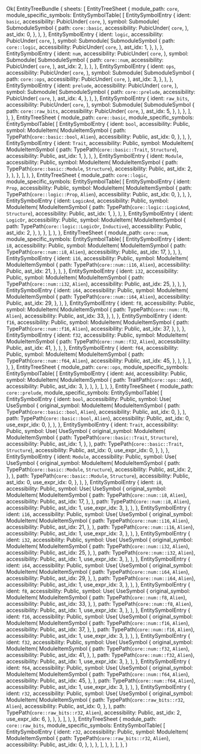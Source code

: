 Ok(
    EntityTreeBundle {
        sheets: [
            EntityTreeSheet {
                module_path: `core`,
                module_specific_symbols: EntitySymbolTable(
                    [
                        EntitySymbolEntry {
                            ident: `basic`,
                            accessibility: PubicUnder(
                                `core`,
                            ),
                            symbol: Submodule(
                                SubmoduleSymbol {
                                    path: `core::basic`,
                                    accessibility: PubicUnder(
                                        `core`,
                                    ),
                                    ast_idx: 0,
                                },
                            ),
                        },
                        EntitySymbolEntry {
                            ident: `logic`,
                            accessibility: PubicUnder(
                                `core`,
                            ),
                            symbol: Submodule(
                                SubmoduleSymbol {
                                    path: `core::logic`,
                                    accessibility: PubicUnder(
                                        `core`,
                                    ),
                                    ast_idx: 1,
                                },
                            ),
                        },
                        EntitySymbolEntry {
                            ident: `num`,
                            accessibility: PubicUnder(
                                `core`,
                            ),
                            symbol: Submodule(
                                SubmoduleSymbol {
                                    path: `core::num`,
                                    accessibility: PubicUnder(
                                        `core`,
                                    ),
                                    ast_idx: 2,
                                },
                            ),
                        },
                        EntitySymbolEntry {
                            ident: `ops`,
                            accessibility: PubicUnder(
                                `core`,
                            ),
                            symbol: Submodule(
                                SubmoduleSymbol {
                                    path: `core::ops`,
                                    accessibility: PubicUnder(
                                        `core`,
                                    ),
                                    ast_idx: 3,
                                },
                            ),
                        },
                        EntitySymbolEntry {
                            ident: `prelude`,
                            accessibility: PubicUnder(
                                `core`,
                            ),
                            symbol: Submodule(
                                SubmoduleSymbol {
                                    path: `core::prelude`,
                                    accessibility: PubicUnder(
                                        `core`,
                                    ),
                                    ast_idx: 4,
                                },
                            ),
                        },
                        EntitySymbolEntry {
                            ident: `raw_bits`,
                            accessibility: PubicUnder(
                                `core`,
                            ),
                            symbol: Submodule(
                                SubmoduleSymbol {
                                    path: `core::raw_bits`,
                                    accessibility: PubicUnder(
                                        `core`,
                                    ),
                                    ast_idx: 5,
                                },
                            ),
                        },
                    ],
                ),
            },
            EntityTreeSheet {
                module_path: `core::basic`,
                module_specific_symbols: EntitySymbolTable(
                    [
                        EntitySymbolEntry {
                            ident: `bool`,
                            accessibility: Public,
                            symbol: ModuleItem(
                                ModuleItemSymbol {
                                    path: TypePath(`core::basic::bool`, `Alien`),
                                    accessibility: Public,
                                    ast_idx: 0,
                                },
                            ),
                        },
                        EntitySymbolEntry {
                            ident: `Trait`,
                            accessibility: Public,
                            symbol: ModuleItem(
                                ModuleItemSymbol {
                                    path: TypePath(`core::basic::Trait`, `Structure`),
                                    accessibility: Public,
                                    ast_idx: 1,
                                },
                            ),
                        },
                        EntitySymbolEntry {
                            ident: `Module`,
                            accessibility: Public,
                            symbol: ModuleItem(
                                ModuleItemSymbol {
                                    path: TypePath(`core::basic::Module`, `Structure`),
                                    accessibility: Public,
                                    ast_idx: 2,
                                },
                            ),
                        },
                    ],
                ),
            },
            EntityTreeSheet {
                module_path: `core::logic`,
                module_specific_symbols: EntitySymbolTable(
                    [
                        EntitySymbolEntry {
                            ident: `Prop`,
                            accessibility: Public,
                            symbol: ModuleItem(
                                ModuleItemSymbol {
                                    path: TypePath(`core::logic::Prop`, `Alien`),
                                    accessibility: Public,
                                    ast_idx: 0,
                                },
                            ),
                        },
                        EntitySymbolEntry {
                            ident: `LogicAnd`,
                            accessibility: Public,
                            symbol: ModuleItem(
                                ModuleItemSymbol {
                                    path: TypePath(`core::logic::LogicAnd`, `Structure`),
                                    accessibility: Public,
                                    ast_idx: 1,
                                },
                            ),
                        },
                        EntitySymbolEntry {
                            ident: `LogicOr`,
                            accessibility: Public,
                            symbol: ModuleItem(
                                ModuleItemSymbol {
                                    path: TypePath(`core::logic::LogicOr`, `Inductive`),
                                    accessibility: Public,
                                    ast_idx: 2,
                                },
                            ),
                        },
                    ],
                ),
            },
            EntityTreeSheet {
                module_path: `core::num`,
                module_specific_symbols: EntitySymbolTable(
                    [
                        EntitySymbolEntry {
                            ident: `i8`,
                            accessibility: Public,
                            symbol: ModuleItem(
                                ModuleItemSymbol {
                                    path: TypePath(`core::num::i8`, `Alien`),
                                    accessibility: Public,
                                    ast_idx: 17,
                                },
                            ),
                        },
                        EntitySymbolEntry {
                            ident: `i16`,
                            accessibility: Public,
                            symbol: ModuleItem(
                                ModuleItemSymbol {
                                    path: TypePath(`core::num::i16`, `Alien`),
                                    accessibility: Public,
                                    ast_idx: 21,
                                },
                            ),
                        },
                        EntitySymbolEntry {
                            ident: `i32`,
                            accessibility: Public,
                            symbol: ModuleItem(
                                ModuleItemSymbol {
                                    path: TypePath(`core::num::i32`, `Alien`),
                                    accessibility: Public,
                                    ast_idx: 25,
                                },
                            ),
                        },
                        EntitySymbolEntry {
                            ident: `i64`,
                            accessibility: Public,
                            symbol: ModuleItem(
                                ModuleItemSymbol {
                                    path: TypePath(`core::num::i64`, `Alien`),
                                    accessibility: Public,
                                    ast_idx: 29,
                                },
                            ),
                        },
                        EntitySymbolEntry {
                            ident: `f8`,
                            accessibility: Public,
                            symbol: ModuleItem(
                                ModuleItemSymbol {
                                    path: TypePath(`core::num::f8`, `Alien`),
                                    accessibility: Public,
                                    ast_idx: 33,
                                },
                            ),
                        },
                        EntitySymbolEntry {
                            ident: `f16`,
                            accessibility: Public,
                            symbol: ModuleItem(
                                ModuleItemSymbol {
                                    path: TypePath(`core::num::f16`, `Alien`),
                                    accessibility: Public,
                                    ast_idx: 37,
                                },
                            ),
                        },
                        EntitySymbolEntry {
                            ident: `f32`,
                            accessibility: Public,
                            symbol: ModuleItem(
                                ModuleItemSymbol {
                                    path: TypePath(`core::num::f32`, `Alien`),
                                    accessibility: Public,
                                    ast_idx: 41,
                                },
                            ),
                        },
                        EntitySymbolEntry {
                            ident: `f64`,
                            accessibility: Public,
                            symbol: ModuleItem(
                                ModuleItemSymbol {
                                    path: TypePath(`core::num::f64`, `Alien`),
                                    accessibility: Public,
                                    ast_idx: 45,
                                },
                            ),
                        },
                    ],
                ),
            },
            EntityTreeSheet {
                module_path: `core::ops`,
                module_specific_symbols: EntitySymbolTable(
                    [
                        EntitySymbolEntry {
                            ident: `Add`,
                            accessibility: Public,
                            symbol: ModuleItem(
                                ModuleItemSymbol {
                                    path: TraitPath(`core::ops::Add`),
                                    accessibility: Public,
                                    ast_idx: 3,
                                },
                            ),
                        },
                    ],
                ),
            },
            EntityTreeSheet {
                module_path: `core::prelude`,
                module_specific_symbols: EntitySymbolTable(
                    [
                        EntitySymbolEntry {
                            ident: `bool`,
                            accessibility: Public,
                            symbol: Use(
                                UseSymbol {
                                    original_symbol: ModuleItem(
                                        ModuleItemSymbol {
                                            path: TypePath(`core::basic::bool`, `Alien`),
                                            accessibility: Public,
                                            ast_idx: 0,
                                        },
                                    ),
                                    path: TypePath(`core::basic::bool`, `Alien`),
                                    accessibility: Public,
                                    ast_idx: 0,
                                    use_expr_idx: 0,
                                },
                            ),
                        },
                        EntitySymbolEntry {
                            ident: `Trait`,
                            accessibility: Public,
                            symbol: Use(
                                UseSymbol {
                                    original_symbol: ModuleItem(
                                        ModuleItemSymbol {
                                            path: TypePath(`core::basic::Trait`, `Structure`),
                                            accessibility: Public,
                                            ast_idx: 1,
                                        },
                                    ),
                                    path: TypePath(`core::basic::Trait`, `Structure`),
                                    accessibility: Public,
                                    ast_idx: 0,
                                    use_expr_idx: 0,
                                },
                            ),
                        },
                        EntitySymbolEntry {
                            ident: `Module`,
                            accessibility: Public,
                            symbol: Use(
                                UseSymbol {
                                    original_symbol: ModuleItem(
                                        ModuleItemSymbol {
                                            path: TypePath(`core::basic::Module`, `Structure`),
                                            accessibility: Public,
                                            ast_idx: 2,
                                        },
                                    ),
                                    path: TypePath(`core::basic::Module`, `Structure`),
                                    accessibility: Public,
                                    ast_idx: 0,
                                    use_expr_idx: 0,
                                },
                            ),
                        },
                        EntitySymbolEntry {
                            ident: `i8`,
                            accessibility: Public,
                            symbol: Use(
                                UseSymbol {
                                    original_symbol: ModuleItem(
                                        ModuleItemSymbol {
                                            path: TypePath(`core::num::i8`, `Alien`),
                                            accessibility: Public,
                                            ast_idx: 17,
                                        },
                                    ),
                                    path: TypePath(`core::num::i8`, `Alien`),
                                    accessibility: Public,
                                    ast_idx: 1,
                                    use_expr_idx: 3,
                                },
                            ),
                        },
                        EntitySymbolEntry {
                            ident: `i16`,
                            accessibility: Public,
                            symbol: Use(
                                UseSymbol {
                                    original_symbol: ModuleItem(
                                        ModuleItemSymbol {
                                            path: TypePath(`core::num::i16`, `Alien`),
                                            accessibility: Public,
                                            ast_idx: 21,
                                        },
                                    ),
                                    path: TypePath(`core::num::i16`, `Alien`),
                                    accessibility: Public,
                                    ast_idx: 1,
                                    use_expr_idx: 3,
                                },
                            ),
                        },
                        EntitySymbolEntry {
                            ident: `i32`,
                            accessibility: Public,
                            symbol: Use(
                                UseSymbol {
                                    original_symbol: ModuleItem(
                                        ModuleItemSymbol {
                                            path: TypePath(`core::num::i32`, `Alien`),
                                            accessibility: Public,
                                            ast_idx: 25,
                                        },
                                    ),
                                    path: TypePath(`core::num::i32`, `Alien`),
                                    accessibility: Public,
                                    ast_idx: 1,
                                    use_expr_idx: 3,
                                },
                            ),
                        },
                        EntitySymbolEntry {
                            ident: `i64`,
                            accessibility: Public,
                            symbol: Use(
                                UseSymbol {
                                    original_symbol: ModuleItem(
                                        ModuleItemSymbol {
                                            path: TypePath(`core::num::i64`, `Alien`),
                                            accessibility: Public,
                                            ast_idx: 29,
                                        },
                                    ),
                                    path: TypePath(`core::num::i64`, `Alien`),
                                    accessibility: Public,
                                    ast_idx: 1,
                                    use_expr_idx: 3,
                                },
                            ),
                        },
                        EntitySymbolEntry {
                            ident: `f8`,
                            accessibility: Public,
                            symbol: Use(
                                UseSymbol {
                                    original_symbol: ModuleItem(
                                        ModuleItemSymbol {
                                            path: TypePath(`core::num::f8`, `Alien`),
                                            accessibility: Public,
                                            ast_idx: 33,
                                        },
                                    ),
                                    path: TypePath(`core::num::f8`, `Alien`),
                                    accessibility: Public,
                                    ast_idx: 1,
                                    use_expr_idx: 3,
                                },
                            ),
                        },
                        EntitySymbolEntry {
                            ident: `f16`,
                            accessibility: Public,
                            symbol: Use(
                                UseSymbol {
                                    original_symbol: ModuleItem(
                                        ModuleItemSymbol {
                                            path: TypePath(`core::num::f16`, `Alien`),
                                            accessibility: Public,
                                            ast_idx: 37,
                                        },
                                    ),
                                    path: TypePath(`core::num::f16`, `Alien`),
                                    accessibility: Public,
                                    ast_idx: 1,
                                    use_expr_idx: 3,
                                },
                            ),
                        },
                        EntitySymbolEntry {
                            ident: `f32`,
                            accessibility: Public,
                            symbol: Use(
                                UseSymbol {
                                    original_symbol: ModuleItem(
                                        ModuleItemSymbol {
                                            path: TypePath(`core::num::f32`, `Alien`),
                                            accessibility: Public,
                                            ast_idx: 41,
                                        },
                                    ),
                                    path: TypePath(`core::num::f32`, `Alien`),
                                    accessibility: Public,
                                    ast_idx: 1,
                                    use_expr_idx: 3,
                                },
                            ),
                        },
                        EntitySymbolEntry {
                            ident: `f64`,
                            accessibility: Public,
                            symbol: Use(
                                UseSymbol {
                                    original_symbol: ModuleItem(
                                        ModuleItemSymbol {
                                            path: TypePath(`core::num::f64`, `Alien`),
                                            accessibility: Public,
                                            ast_idx: 45,
                                        },
                                    ),
                                    path: TypePath(`core::num::f64`, `Alien`),
                                    accessibility: Public,
                                    ast_idx: 1,
                                    use_expr_idx: 3,
                                },
                            ),
                        },
                        EntitySymbolEntry {
                            ident: `r32`,
                            accessibility: Public,
                            symbol: Use(
                                UseSymbol {
                                    original_symbol: ModuleItem(
                                        ModuleItemSymbol {
                                            path: TypePath(`core::raw_bits::r32`, `Alien`),
                                            accessibility: Public,
                                            ast_idx: 0,
                                        },
                                    ),
                                    path: TypePath(`core::raw_bits::r32`, `Alien`),
                                    accessibility: Public,
                                    ast_idx: 2,
                                    use_expr_idx: 6,
                                },
                            ),
                        },
                    ],
                ),
            },
            EntityTreeSheet {
                module_path: `core::raw_bits`,
                module_specific_symbols: EntitySymbolTable(
                    [
                        EntitySymbolEntry {
                            ident: `r32`,
                            accessibility: Public,
                            symbol: ModuleItem(
                                ModuleItemSymbol {
                                    path: TypePath(`core::raw_bits::r32`, `Alien`),
                                    accessibility: Public,
                                    ast_idx: 0,
                                },
                            ),
                        },
                    ],
                ),
            },
        ],
    },
)